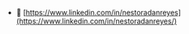 - 👋 [https://www.linkedin.com/in/nestoradanreyes](https://www.linkedin.com/in/nestoradanreyes/)

<!---
nestor2878/nestor2878 is a ✨ special ✨ repository because its `README.md` (this file) appears on your GitHub profile.
You can click the Preview link to take a look at your changes.
--->
